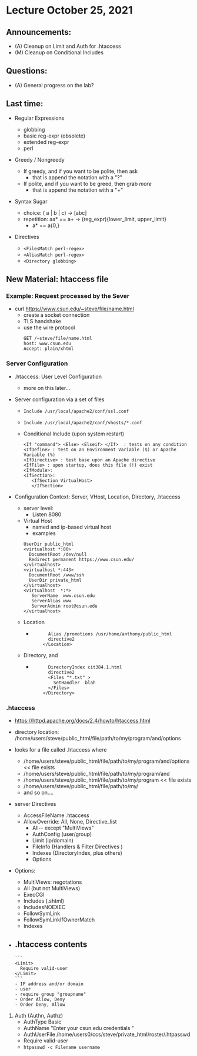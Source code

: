 # Lecture October 25, 2021

## Announcements:
   - (A) Cleanup on Limit and Auth for .htaccess
   - (M) Cleanup on Conditional Includes

## Questions:
   - (A) General progress on the lab?

## Last time:
   - Regular Expressions
     - globbing 
     - basic reg-expr (obsolete)
     - extended reg-expr
     - perl 
   - Greedy / Nongreedy
      - If greedy, and if you want to be polite, then ask
        - that is append the notation with a "?"
      - If polite, and if you want to be greed, then grab _more_
        - that is append the notation with a "+"
   - Syntax Sugar 
     - choice:  ( a | b | c) -> [abc]
     - repetition: aa* == a+ ->  (reg_expr){lower_limit, upper_limit}
       - a* == a{0,}

   - Directives
     - ``<FilesMatch perl-regex>``
     - ``<AliasMatch perl-regex>``
     - ``<Directory globbing>``

## New Material: htaccess file

### Example: Request processed by the Sever
   - curl https://www.csun.edu/~steve/file/name.html
     - create a socket connection
     - TLS handshake
     - use the wire protocol
       ```
       GET /~steve/file/name.html
       host: www.csun.edu
       Accept: plain/xhtml 
       
       ```

### Server Configuration      
   - .htaccess:  User Level Configuration 
     - more on this later...

   - Server configuration via a set of files
     - ``Include /usr/local/apache2/conf/ssl.conf``
     - ``Include /usr/local/apache2/conf/vhosts/*.conf``

     - Conditional Include (upon system restart)
        ```
        <If "command"> <Else> <Elseif> </If>  : tests on any condition
        <IfDefine> : test on an Environment Variable ($) or Apache Variable (%)
        <IfDirective> : test base upon an Apache directive
        <IfFile> : upon startup, does this file (!) exist
        <IfModule>:
        <IfSection>: 
           <IfSection VirtualHost>
           </IfSection>       
        ```
  
   - Configuration Context: Server, VHost, Location, Directory, .htaccess
     - server level:
       - Listen 8080
     - Virtual Host
       - named and ip-based virtual host
       - examples
       ```
       UserDir public_html 
       <virtualhost *:80>
         DocumentRoot /dev/null
         Redirect permanent https://www.csun.edu/
       </virtualhost>
       <virtualhost *:443>
         DocumentRoot /www/ssh
         UserDir private_html 
       </virtualhost>
       <virtualhost  *:*>
          ServerName  www.csun.edu 
          ServerAlias www
          ServerAdmin root@csun.edu 
       </virtualhost>
       ```
     - Location
       - ```<Location "/promotions" >
               Alias /promotions /usr/home/anthony/public_html
               directive2
             </Location>
          ```
     - Directory, and
       - ```<Directory "/user/home/steve/public_html/cit384.2/" >
               DirectoryIndex cit384.1.html
               directive2
               <Files "*.txt" >
                 SetHandler  blah
               </Files>
             </Directory>
          ```

### .htaccess
   * https://httpd.apache.org/docs/2.4/howto/htaccess.html
   - directory location:  /home/users/steve/public_html/file/path/to/my/program/and/options
   - looks for a file called .htaccess where
     - /home/users/steve/public_html/file/path/to/my/program/and/options  << file exists
     - /home/users/steve/public_html/file/path/to/my/program/and
     - /home/users/steve/public_html/file/path/to/my/program << file exists
     - /home/users/steve/public_html/file/path/to/my/
     - and so on.... 
   - server Directives
     - AccessFileName .htaccess
     - AllowOverride: All, None, Directive_list 
       - All-- except "MultiViews"
       - AuthConfig (user/group)
       - Limit (ip/domain)
       - FileInfo  (Handlers & Filter Directives )
       - Indexes  (DirectoryIndex, plus others)
       - Options

   - Options:
      - MultiViews: negotations
      - All (but not MultiViews)
      - ExecCGI 
      - Includes (.shtml)
      - IncludesNOEXEC
      - FollowSymLink
      - FollowSymLinkIfOwnerMatch
      - Indexes


  - .htaccess contents
      - 
        ```
        <Limit>
          Require valid-user
        </Limit>
        ```
        - IP address and/or domain
        - user
        - require group "groupname"
        - Order Allow, Deny
        - Order Deny, Allow

   1. Auth  (Authn, Authz)
      - AuthType Basic
      - AuthName "Enter your csun.edu credentials "
      - AuthUserFile /home/users0/ccs/steve/private_html/roster/.htpasswd
      - Require valid-user
      - ``htpasswd -c Filename username``

